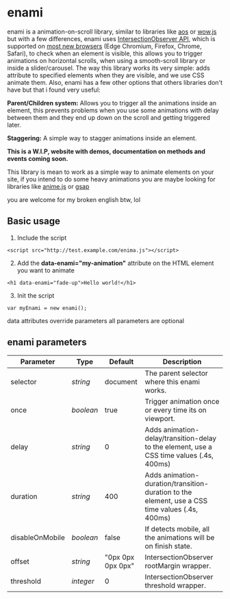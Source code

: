 # enami
enami is a animation-on-scroll library, similar to libraries like [aos](https://github.com/michalsnik/aos) or [wow.js](https://github.com/matthieua/WOW) but with a few differences, enami uses [IntersectionObserver API](https://developer.mozilla.org/en-US/docs/Web/API/Intersection_Observer_API), which is supported on [most new browsers](https://caniuse.com/#feat=intersectionobserver) (Edge Chromium, Firefox, Chrome, Safari), to check when an element is visible, this allows you to trigger animations on horizontal scrolls, when using a smooth-scroll library or inside a slider/carousel. The way this library works its very simple: adds attribute to specified elements when they are visible, and we use CSS animate them.
Also, enami has a few other options that others libraries don't have but that i found very useful:

**Parent/Children system:** Allows you to trigger all the animations inside an element, this prevents problems when you use some animations with delay between them and they end up down on the scroll and getting triggered later.

**Staggering:** A simple way to stagger animations inside an element.

**This is a W.I.P, website with demos, documentation on methods and events coming soon.**

This library is mean to work as a simple way to animate elements on your site, if you intend to do some heavy animations you are maybe looking for libraries like [anime.js](https://github.com/juliangarnier/anime) or [gsap](https://github.com/greensock/GSAP)

you are welcome for my broken english btw, lol






## Basic usage
1. Include the script
```
<script src="http://test.example.com/enima.js"></script>
```
2. Add the **data-enami="my-animation"** attribute on the HTML element you want to animate
```
<h1 data-enami="fade-up">Hello world!</h1>
```
3. Init the script
```
var myEnami = new enami();
```

data attributes override parameters
all parameters are optional

## enami parameters
<table>
  <thead>
    <tr>
      <th>Parameter</th>
      <th>Type</th>
      <th>Default</th>
      <th>Description</th>
    </tr>
  </thead>
  <tbody>
    <!-- <tr>
      <td>element</td>
      <td><i>boolean</i></td>
      <td>0</td>
      <td>Index number of initial slide.</td>
    </tr> -->
    <tr>
      <td>selector</td>
      <td><i>string</i></td>
      <td>document</td>
      <td>The parent selector where this enami works.</td>
    </tr>
    <tr>
      <td>once</td>
      <td><i>boolean</i></td>
      <td>true</td>
      <td>Trigger animation once or every time its on viewport.</td>
    </tr>
    <tr>
      <td>delay</td>
      <td><i>string</i></td>
      <td>0</td>
      <td>Adds animation-delay/transition-delay to the element, use a CSS time values (.4s, 400ms)</td>
    </tr>
    <tr>
      <td>duration</td>
      <td><i>string</i></td>
      <td>400</td>
      <td>Adds animation-duration/transition-duration to the element, use a CSS time values (.4s, 400ms)</td>
    </tr>
    <tr>
      <td>disableOnMobile</td>
      <td><i>boolean</i></td>
      <td>false</td>
      <td>If detects mobile, all the animations will be on finish state.</td>
    </tr>
    <tr>
      <td>offset</td>
      <td><i>string</i></td>
      <td>"0px 0px 0px 0px"</td>
      <td>IntersectionObserver rootMargin wrapper.</td>
    </tr>
    <tr>
      <td>threshold</td>
      <td><i>integer</i></td>
      <td>0</td>
      <td>IntersectionObserver threshold wrapper.</td>
    </tr>
    
</table>
